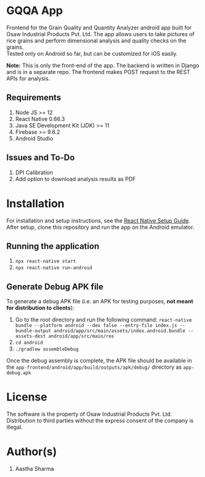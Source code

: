 # GQQA App

Frontend for the Grain Quality and Quantity Analyzer android app built for Osaw Industrial Products Pvt. Ltd. The app allows users to take pictures of rice grains and perform dimensional analysis and quality checks on the grains.\
Tested only on Android so far, but can be customized for iOS easily. 

**Note:** This is only the front-end of the app. The backend is written in Django and is in a separate repo. The frontend makes POST request to the REST APIs for analysis.

## Requirements
1. Node JS >= 12
2. React Native 0.66.3
3. Java SE Development Kit (JDK) >= 11
4. Firebase >= 9.6.2
5. Android Studio 

## Issues and To-Do
1. DPI Calibration
2. Add option to download analysis results as PDF

# Installation
For installation and setup instructions, see the [React Native Setup Guide](https://reactnative.dev/docs/environment-setup). \
After setup, clone this repository and run the app on the Android emulator.

## Running the application
1. ```npx react-native start```
2. ```npx react-native run-android```

## Generate Debug APK file
To generate a debug APK file (i.e. an APK for testing purposes, **not meant for distribution to clients**):
1. Go to the root directory and run the following command: ```react-native bundle --platform android --dev false --entry-file index.js --bundle-output android/app/src/main/assets/index.android.bundle --assets-dest android/app/src/main/res```
2. ```cd android```
3. ```./gradlew assembleDebug```

Once the debug assembly is complete, the APK file should be available in the ```app-frontend/android/app/build/outputs/apk/debug/``` directory as ```app-debug.apk```

# License
The software is the property of Osaw Industrial Products Pvt. Ltd. Distribution to third parties without the express consent of the company is illegal.

# Author(s)
1. Aastha Sharma
